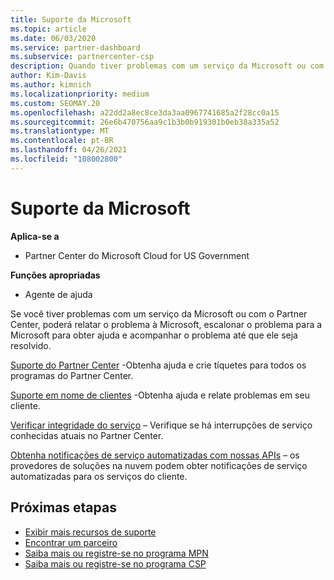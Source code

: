 ```yaml
---
title: Suporte da Microsoft
ms.topic: article
ms.date: 06/03/2020
ms.service: partner-dashboard
ms.subservice: partnercenter-csp
description: Quando tiver problemas com um serviço da Microsoft ou com o Partner Center, você poderá escalar para a Microsoft para obter ajuda e acompanhar o problema até que ele seja resolvido.
author: Kim-Davis
ms.author: kimnich
ms.localizationpriority: medium
ms.custom: SEOMAY.20
ms.openlocfilehash: a22dd2a8ec8ce3da3aa0967741685a2f28cc0a15
ms.sourcegitcommit: 26e6b470756aa9c1b3b0b919301b0eb38a335a52
ms.translationtype: MT
ms.contentlocale: pt-BR
ms.lasthandoff: 04/26/2021
ms.locfileid: "108002800"
---
```

# <a name="support-from-microsoft"></a>Suporte da Microsoft

**Aplica-se a**

- Partner Center do Microsoft Cloud for US Government

**Funções apropriadas**

- Agente de ajuda

Se você tiver problemas com um serviço da Microsoft ou com o Partner Center, poderá relatar o problema à Microsoft, escalonar o problema para a Microsoft para obter ajuda e acompanhar o problema até que ele seja resolvido.

[Suporte do Partner Center](report-problems-with-partner-center.md) -Obtenha ajuda e crie tíquetes para todos os programas do Partner Center.

[Suporte em nome de clientes](report-problems-on-behalf-of-a-customer.md) -Obtenha ajuda e relate problemas em seu cliente.

[Verificar integridade do serviço](check-service-health.md) – Verifique se há interrupções de serviço conhecidas atuais no Partner Center.

[Obtenha notificações de serviço automatizadas com nossas APIs](get-automated-service-notifications-with-our-apis.md) – os provedores de soluções na nuvem podem obter notificações de serviço automatizadas para os serviços do cliente.

## <a name="next-steps"></a>Próximas etapas

- [Exibir mais recursos de suporte](https://partner.microsoft.com/support/?stage=1)
- [Encontrar um parceiro](find-a-partner.md)
- [Saiba mais ou registre-se no programa MPN](https://partner.microsoft.com/membership)
- [Saiba mais ou registre-se no programa CSP](https://partner.microsoft.com/membership/cloud-solution-provider)
